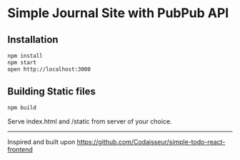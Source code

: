 # Simple Journal Site with PubPub API

## Installation

```bash
npm install
npm start
open http://localhost:3000
```

## Building Static files

```bash
npm build
```
Serve index.html and /static from server of your choice.

------------------
Inspired and built upon https://github.com/Codaisseur/simple-todo-react-frontend